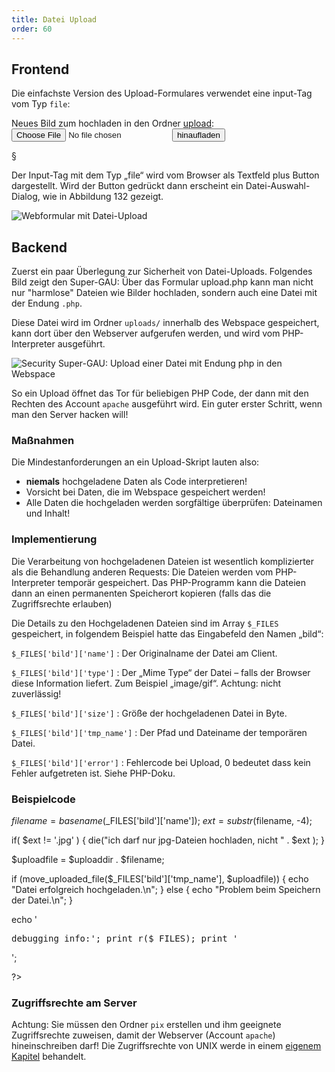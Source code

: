 ```yaml
---
title: Datei Upload
order: 60
---
```


## Frontend

Die einfachste Version des Upload-Formulares verwendet eine input-Tag
vom Typ `file`:

<htmlcode caption="Formular für den Datei-Upload">
<form action="upload.php" method="post" enctype="multipart/form-data">
  Neues Bild zum hochladen in den Ordner <a href='pix/'>upload</a>: 
  <input type="file" name="bild">
  <input type="submit" value="hinaufladen">
</form>
</htmlcode>

§

Der Input-Tag mit dem Typ „file“ wird vom Browser als Textfeld plus Button dargestellt. Wird der Button gedrückt dann erscheint ein Datei-Auswahl-Dialog, wie in Abbildung 132 gezeigt.

![Webformular mit Datei-Upload](/images/file-input.png)

## Backend

Zuerst ein paar Überlegung zur Sicherheit von Datei-Uploads. Folgendes Bild
zeigt den Super-GAU: Über das Formular upload.php kann man nicht nur "harmlose"
Dateien wie Bilder hochladen, sondern auch eine Datei mit der Endung `.php`.

Diese Datei wird im Ordner `uploads/` innerhalb des Webspace gespeichert,
kann dort über den Webserver aufgerufen werden, und wird vom PHP-Interpreter
ausgeführt.

![Security Super-GAU: Upload einer Datei mit Endung php in den Webspace](/images/upload-security.png)

So ein Upload öffnet das Tor für beliebigen PHP Code, der dann mit den
Rechten des Account `apache` ausgeführt wird.  Ein guter erster Schritt, wenn
man den Server hacken will!

### Maßnahmen

Die Mindestanforderungen an ein Upload-Skript lauten also:

* **niemals** hochgeladene Daten als Code interpretieren!
* Vorsicht bei Daten, die im Webspace gespeichert werden!
* Alle Daten die hochgeladen werden sorgfältige überprüfen: Dateinamen und Inhalt!

### Implementierung

Die Verarbeitung von hochgeladenen Dateien ist wesentlich komplizierter als die Behandlung anderen Requests: Die Dateien werden vom PHP-Interpreter temporär gespeichert. Das PHP-Programm kann die Dateien dann an einen permanenten Speicherort kopieren (falls das die Zugriffsrechte erlauben)

Die Details zu den Hochgeladenen Dateien sind im Array `$_FILES` gespeichert, in folgendem Beispiel hatte das Eingabefeld den Namen „bild“: 

`$_FILES['bild']['name']`
: Der Originalname der Datei am Client. 

`$_FILES['bild']['type']`
: Der „Mime Type“ der Datei – falls der Browser diese Information liefert. Zum Beispiel „image/gif“. Achtung: nicht zuverlässig! 

`$_FILES['bild']['size']`
: Größe der hochgeladenen Datei in Byte. 

`$_FILES['bild']['tmp_name']`
: Der Pfad und Dateiname der temporären Datei. 

`$_FILES['bild']['error']`
: Fehlercode bei Upload, 0 bedeutet dass kein Fehler aufgetreten ist. Siehe PHP-Doku.

### Beispielcode


<php caption="PHP-Programm zur Behandlung von Datei-Upload">
<?php
$uploaddir = dirname( $_SERVER["SCRIPT_FILENAME"] ) . "/pix/";

$filename = basename($_FILES['bild']['name']);
$ext = substr($filename, -4);

if( $ext != '.jpg' ) {
   die("ich darf nur jpg-Dateien hochladen, nicht " . $ext );
}

$uploadfile = $uploaddir . $filename;

if (move_uploaded_file($_FILES['bild']['tmp_name'], $uploadfile)) {
  echo "Datei erfolgreich hochgeladen.\n";
} else {
  echo "Problem beim Speichern der Datei.\n";
}

echo '<pre>debugging info:';
print_r($_FILES);
print '</pre>';

?>
</php>

### Zugriffsrechte am Server

Achtung: Sie müssen den Ordner `pix` erstellen und ihm 
geeignete Zugriffsrechte zuweisen, damit der Webserver (Account `apache`) 
hineinschreiben darf! Die Zugriffsrechte von UNIX werde in einem [eigenem Kapitel](/kommandozeile/zugriffsrechte/)
behandelt.



